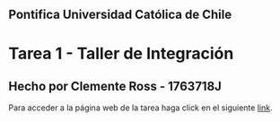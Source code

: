 ## Pontifica Universidad Católica de Chile
# Tarea 1 - Taller de Integración
## Hecho por Clemente Ross - 1763718J
Para acceder a la página web de la tarea haga click en el siguiente [link](https://tarea1-cross3.herokuapp.com/).
